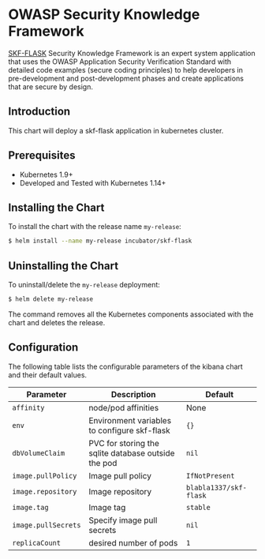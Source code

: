 # OWASP Security Knowledge Framework

[SKF-FLASK](https://github.com/blabla1337/skf-flask) Security Knowledge Framework is an expert system application that uses the OWASP Application Security Verification Standard with detailed code examples (secure coding principles) to help developers in pre-development and post-development phases and create applications that are secure by design.

## Introduction
This chart will deploy a skf-flask application in kubernetes cluster.

## Prerequisites

-   Kubernetes 1.9+
-   Developed and Tested with Kubernetes 1.14+

## Installing the Chart

To install the chart with the release name `my-release`:

```bash
$ helm install --name my-release incubator/skf-flask
```

## Uninstalling the Chart

To uninstall/delete the `my-release` deployment:

```bash
$ helm delete my-release
```

The command removes all the Kubernetes components associated with the chart and deletes the release.

## Configuration

The following table lists the configurable parameters of the kibana chart and their default values.

| Parameter                                  | Description                                                            | Default                               |
| ------------------------------------------ | ---------------------------------------------------------------------- | ------------------------------------- |
| `affinity`                                 | node/pod affinities                                                    | None                                  |
| `env`                                      | Environment variables to configure skf-flask                           | `{}`                                  |
| `dbVolumeClaim`                            | PVC for storing the sqlite database outside the pod                    | `nil`                                 |
| `image.pullPolicy`                         | Image pull policy                                                      | `IfNotPresent`                        |
| `image.repository`                         | Image repository                                                       | `blabla1337/skf-flask`                |
| `image.tag`                                | Image tag                                                              | `stable`                              |
| `image.pullSecrets`                        | Specify image pull secrets                                             | `nil`                                 |
| `replicaCount`                             | desired number of pods                                                 | `1`                                   |

